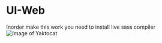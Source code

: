 # UI-Web

Inorder make this work you need to install live sass compiler
![Image of Yaktocat](https://drive.google.com/open?id=1StC7Gb6kxq8MhPhJP8Xw-V5-gPHzuCXG)
